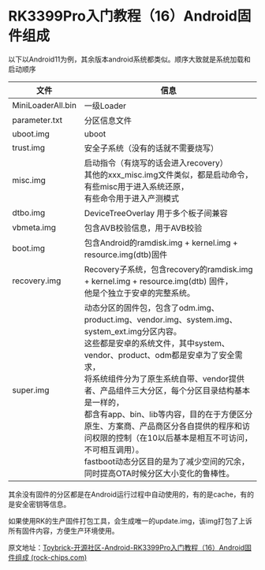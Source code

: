 # **RK3399Pro入门教程（16）Android固件组成**



以下以Android11为例，其余版本android系统都类似。顺序大致就是系统加载和启动顺序

| 文件              | 信息                                                         |
| ----------------- | ------------------------------------------------------------ |
| MiniLoaderAll.bin | 一级Loader                                                   |
| parameter.txt     | 分区信息文件                                                 |
| uboot.img         | uboot                                                        |
| trust.img         | 安全子系统（没有的话就不需要烧写）                           |
| misc.img          | 启动指令（有烧写的话会进入recovery）<br/>其他的xxx_misc.img文件类似，都是启动命令，<br/>有些misc用于进入系统还原，<br/>有些命令用于进入产测模式 |
| dtbo.img          | DeviceTreeOverlay 用于多个板子间兼容                         |
| vbmeta.img        | 包含AVB校验信息，用于AVB校验                                 |
| boot.img          | 包含Android的ramdisk.img + kernel.img + resource.img(dtb)固件 |
| recovery.img      | Recovery子系统，包含recovery的ramdisk.img + kernel.img + resource.img(dtb) 固件，<br/>他是个独立于安卓的完整系统。 |
| super.img         | 动态分区的固件包，包含了odm.img、product.img、vendor.img、system.img、system_ext.img分区内容。<br/>这些都是安卓的系统文件，其中system、vendor、product、odm都是安卓为了安全需求，<br/>将系统组件分为了原生系统自带、vendor提供者、产品组件三大分区，每个分区目录结构基本是一样的，<br/>都含有app、bin、lib等内容，目的在于方便区分原生、方案商、产品商区分各自提供的程序和访问权限的控制（在10以后基本是相互不可访问，不可相互调用）。<br/>fastboot动态分区目的是为了减少空间的冗余，<br/>同时提高OTA时候分区大小变化的鲁棒性。 |

其余没有固件的分区都是在Android运行过程中自动使用的，有的是cache，有的是安全密钥等信息。

如果使用RK的生产固件打包工具，会生成唯一的update.img，该img打包了上诉所有固件内容，方便生产环境使用。

原文地址：[Toybrick-开源社区-Android-RK3399Pro入门教程（16）Android固件组成 (rock-chips.com)](https://t.rock-chips.com/forum.php?mod=viewthread&tid=3213&highlight=RK3399pro入门)